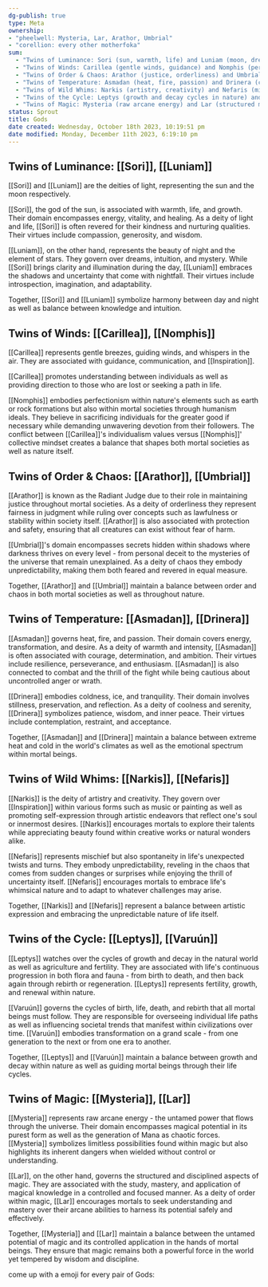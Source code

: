 ```yaml
---
dg-publish: true
type: Meta
ownership:
- "pheelwell: Mysteria, Lar, Arathor, Umbrial"
- "corellion: every other motherfoka"
sum:
  - "Twins of Luminance: Sori (sun, warmth, life) and Luniam (moon, dreams, intuition)"
  - "Twins of Winds: Carillea (gentle winds, guidance) and Nomphis (perfectionism, humanism ideals)"
  - "Twins of Order & Chaos: Arathor (justice, orderliness) and Umbrial (secrets, chaos)"
  - "Twins of Temperature: Asmadan (heat, fire, passion) and Drinera (coldness, ice, tranquility)"
  - "Twins of Wild Whims: Narkis (artistry, creativity) and Nefaris (mischief, unpredictability)"
  - "Twins of the Cycle: Leptys (growth and decay cycles in nature) and Varuún (cycles in mortal beings' lives)"
  - "Twins of Magic: Mysteria (raw arcane energy) and Lar (structured magic discipline)"
status: Sprout
title: Gods
date created: Wednesday, October 18th 2023, 10:19:51 pm
date modified: Monday, December 11th 2023, 6:19:10 pm
---
```


## Twins of Luminance: [[Sori]], [[Luniam]]

[[Sori]] and [[Luniam]] are the deities of light, representing the sun and the moon respectively. 

[[Sori]], the god of the sun, is associated with warmth, life, and growth. Their domain encompasses energy, vitality, and healing. As a deity of light and life, [[Sori]] is often revered for their kindness and nurturing qualities. Their virtues include compassion, generosity, and wisdom.

[[Luniam]], on the other hand, represents the beauty of night and the element of stars. They govern over dreams, intuition, and mystery. While [[Sori]] brings clarity and illumination during the day, [[Luniam]] embraces the shadows and uncertainty that come with nightfall. Their virtues include introspection, imagination, and adaptability.

Together, [[Sori]] and [[Luniam]] symbolize harmony between day and night as well as balance between knowledge and intuition.

## Twins of Winds: [[Carillea]], [[Nomphis]]

[[Carillea]] represents gentle breezes, guiding winds, and whispers in the air. They are associated with guidance, communication, and [[Inspiration]]. 

[[Carillea]] promotes understanding between individuals as well as providing direction to those who are lost or seeking a path in life.

[[Nomphis]] embodies perfectionism within nature's elements such as earth or rock formations but also within mortal societies through humanism ideals. They believe in sacrificing individuals for the greater good if necessary while demanding unwavering devotion from their followers. The conflict between [[Carillea]]'s individualism values versus [[Nomphis]]' collective mindset creates a balance that shapes both mortal societies as well as nature itself.

## Twins of Order & Chaos: [[Arathor]], [[Umbrial]]

[[Arathor]] is known as the Radiant Judge due to their role in maintaining justice throughout mortal societies. As a deity of orderliness they represent fairness in judgment while ruling over concepts such as lawfulness or stability within society itself. [[Arathor]] is also associated with protection and safety, ensuring that all creatures can exist without fear of harm.

[[Umbrial]]'s domain encompasses secrets hidden within shadows where darkness thrives on every level - from personal deceit to the mysteries of the universe that remain unexplained. As a deity of chaos they embody unpredictability, making them both feared and revered in equal measure.

Together, [[Arathor]] and [[Umbrial]] maintain a balance between order and chaos in both mortal societies as well as throughout nature.

## Twins of Temperature: [[Asmadan]], [[Drinera]]

[[Asmadan]] governs heat, fire, and passion. Their domain covers energy, transformation, and desire. As a deity of warmth and intensity, [[Asmadan]] is often associated with courage, determination, and ambition. Their virtues include resilience, perseverance, and enthusiasm. [[Asmadan]] is also connected to combat and the thrill of the fight while being cautious about uncontrolled anger or wrath.

[[Drinera]] embodies coldness, ice, and tranquility. Their domain involves stillness, preservation, and reflection. As a deity of coolness and serenity, [[Drinera]] symbolizes patience, wisdom, and inner peace. Their virtues include contemplation, restraint, and acceptance.

Together, [[Asmadan]] and [[Drinera]] maintain a balance between extreme heat and cold in the world's climates as well as the emotional spectrum within mortal beings.

## Twins of Wild Whims: [[Narkis]], [[Nefaris]]

[[Narkis]] is the deity of artistry and creativity. They govern over [[Inspiration]] within various forms such as music or painting as well as promoting self-expression through artistic endeavors that reflect one's soul or innermost desires. [[Narkis]] encourages mortals to explore their talents while appreciating beauty found within creative works or natural wonders alike.

[[Nefaris]] represents mischief but also spontaneity in life's unexpected twists and turns. They embody unpredictability, reveling in the chaos that comes from sudden changes or surprises while enjoying the thrill of uncertainty itself. [[Nefaris]] encourages mortals to embrace life's whimsical nature and to adapt to whatever challenges may arise.

Together, [[Narkis]] and [[Nefaris]] represent a balance between artistic expression and embracing the unpredictable nature of life itself.

## Twins of the Cycle: [[Leptys]], [[Varuún]]

[[Leptys]] watches over the cycles of growth and decay in the natural world as well as agriculture and fertility. They are associated with life's continuous progression in both flora and fauna - from birth to death, and then back again through rebirth or regeneration. [[Leptys]] represents fertility, growth, and renewal within nature.

[[Varuún]] governs the cycles of birth, life, death, and rebirth that all mortal beings must follow. They are responsible for overseeing individual life paths as well as influencing societal trends that manifest within civilizations over time. [[Varuún]] embodies transformation on a grand scale - from one generation to the next or from one era to another.

Together, [[Leptys]] and [[Varuún]] maintain a balance between growth and decay within nature as well as guiding mortal beings through their life cycles.

## Twins of Magic: [[Mysteria]], [[Lar]]

[[Mysteria]] represents raw arcane energy - the untamed power that flows through the universe. Their domain encompasses magical potential in its purest form as well as the generation of Mana as chaotic forces. [[Mysteria]] symbolizes limitless possibilities found within magic but also highlights its inherent dangers when wielded without control or understanding.

[[Lar]], on the other hand, governs the structured and disciplined aspects of magic. They are associated with the study, mastery, and application of magical knowledge in a controlled and focused manner. As a deity of order within magic, [[Lar]] encourages mortals to seek understanding and mastery over their arcane abilities to harness its potential safely and effectively.

Together, [[Mysteria]] and [[Lar]] maintain a balance between the untamed potential of magic and its controlled application in the hands of mortal beings. They ensure that magic remains both a powerful force in the world yet tempered by wisdom and discipline.

come up with a emoji for every pair of Gods:
